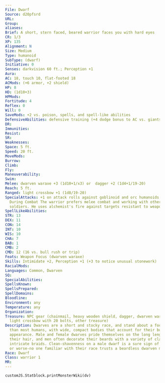 ```yaml
---
File: Dwarf
Source: d20pfsrd
URL:
Group:
aliases:
Brief: A short, stern faced, beared warrior faces you with hard eyes
CR: 1/3
XP: 135
Alignment: N
Size: Medium
Type: humanoid
SubType: (dwarf)
Initiative: 0
Senses: darkvision 60 ft.; Perception +1
Aura:
AC: 18, touch 10, flat-footed 18
ACMods: (+6 armor, +2 shield)
HP: 8
HD: (1d10+3)
HPMods:
Fortitude: 4
Reflex: 0
Will: 0
SaveMods: +2 vs. poison, spells, and spell-like abilities
DefensiveAbilities: defensive training (+4 dodge bonus to AC vs. giants)
DR:
Immunities:
Resist:
SR:
Weaknesses:
Space: 5 ft.
Speed: 20 ft.
MoveMods:
Burrow:
Climb:
Fly:
Maneuverability:
Swim:
Melee: dwarven waraxe +3 (1d10+1/x3) or  dagger +2 (1d4+1/19-20)
Reach: 5 ft.
Ranged: light crossbow +1 (1d8/19-20)
SpecialAttacks: +1 on attack rolls against goblinoid and orc humanoids TACTICS
  During Combat The warrior prefers melee combat and working with other
  soldiers. He uses alchemist's fire against targets resistant to weapon damage.
SpellLikeAbilities:
STR: 13
DEX: 11
CON: 14
INT: 10
WIS: 10
CHA: 7
BAB: 1
CMB: 2
CMD: 12 (16 vs. bull rush or trip)
Feats: Weapon Focus (dwarven waraxe)
Skills: Intimidate +2, Perception +1 (+3 to notice unusual stonework)
RacialMods:
Languages: Common, Dwarven
SQ:
SpecialAbilities:
SpellsKnown:
SpellsPrepared:
SpellDomains:
Bloodline:
Environment: any
Temperature: any
Organization:
Treasure: NPC gear (chainmail, heavy wooden shield, dagger, dwarven waraxe,
  light crossbow with 20 bolts, other treasure)
Description: Dwarves are a short and stocky race, and stand about a foot shorter
  than most humans, with wide, compact bodies that account for their burly
  appearance. Male and female dwarves pride themselves on the long length of
  their hair, and men often decorate their beards with a variety of clasps and
  intricate braids. Clean-shavenness on a male dwarf is a sure sign of madness,
  or worse-no one familiar with their race trusts a beardless dwarven man.
Race: Dwarf
Class: warrior 1
MR:
---
```

```dataviewjs
customJS.Statblock.printMonsterWiki(dv)
```
